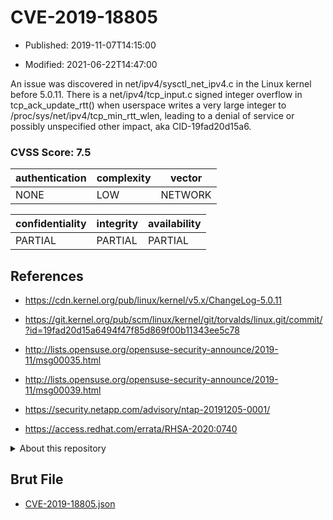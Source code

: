 # CVE-2019-18805

- Published: 2019-11-07T14:15:00

- Modified: 2021-06-22T14:47:00

An issue was discovered in net/ipv4/sysctl_net_ipv4.c in the Linux kernel before 5.0.11. There is a net/ipv4/tcp_input.c signed integer overflow in tcp_ack_update_rtt() when userspace writes a very large integer to /proc/sys/net/ipv4/tcp_min_rtt_wlen, leading to a denial of service or possibly unspecified other impact, aka CID-19fad20d15a6.

### CVSS Score: **7.5**

| authentication | complexity | vector |
| --- | --- | --- |
| NONE | LOW | NETWORK |

| confidentiality | integrity | availability |
| --- | --- | --- |
| PARTIAL | PARTIAL | PARTIAL |

## References

* https://cdn.kernel.org/pub/linux/kernel/v5.x/ChangeLog-5.0.11

* https://git.kernel.org/pub/scm/linux/kernel/git/torvalds/linux.git/commit/?id=19fad20d15a6494f47f85d869f00b11343ee5c78

* http://lists.opensuse.org/opensuse-security-announce/2019-11/msg00035.html

* http://lists.opensuse.org/opensuse-security-announce/2019-11/msg00039.html

* https://security.netapp.com/advisory/ntap-20191205-0001/

* https://access.redhat.com/errata/RHSA-2020:0740

<details>
<summary>About this repository</summary> 

  This repository is part of the project [Live Hack CVE](https://github.com/Live-Hack-CVE). Main website can be found [www.live-hack.org](https://www.live-hack.org) 
  
  Made by [Sn0wAlice](https://github.com/Sn0wAlice) for the people that care about security and need to have a feed of the latest CVEs. Hope you enjoy it, don't forget to star the repo and follow me on [Twitter](https://twitter.com/Sn0wAlice) and [Github](https://github.com/Sn0wAlice). And that is my [personnal website](https://www.alice-snow.me/)

  - [Home Page](https://github.com/Live-Hack-CVE)
  - [Framework](https://github.com/Live-Hack-CVE/cve-framework)
  - [CVE database](https://github.com/Live-Hack-CVE/full_database)
  - [Changelog](https://github.com/Live-Hack-CVE/Changelog)
</details>

## Brut File

* [CVE-2019-18805.json](https://raw.githubusercontent.com/Live-Hack-CVE/full_database/main/cves/2019/CVE-2019-18805.json)

